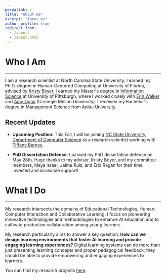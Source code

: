 ```yaml
---
permalink: /
title: "About me" 
excerpt: "About me"
author_profile: true
redirect_from: 
  - /about/
  - /about.html
---
```

<script src="https://www.w3counter.com/tracker.js?id=129746"></script>



# Who I Am
-----

I am a research scientist at North Carolina State University. I earned my Ph.D. degree in Human-Centered Computing at University of Florida, advised by [Kristy Boyer](https://www.cise.ufl.edu/research/learndialogue/person.php?id=keboyer). I earned my Master's degree in [Information Science](https://sci.pitt.edu/) at University of Pittsburgh, where I worked closely with [Erin Walker](https://www.cs.pitt.edu/people/full-time-faculty/erin-walker/) and [Amy Ogan](https://www.amyogan.com/) (Carnegie Mellon University). I received my Bachelor's degree in Management Science from [Anhui University](http://en.ahu.edu.cn/).

## Recent Updates
 
- **Upcoming Position**: This Fall, I will be joining [NC State University, Department of Computer Science](https://www.csc.ncsu.edu/index.php) as a research scientist working with [Tiffany Barnes](https://www.csc.ncsu.edu/people/tmbarnes).

- **PhD Dissertation Defense**: I passed my PhD dissertation defense on May 28th. Huge thanks to my advisor, Kristy Boyer, and my committee members, Maya Israel, Jaime Ruiz, and Eric Ragan for their time invested and incredible support!



# What I Do
-----

My research intersects the domains of Educational Technologies, Human-Computer Interaction and Collaborative Learning. I focus on pioneering innovative technologies and methodologies to enhance AI education and to cultivate productive collaboration among young learners. 

My research particularly aims to answer a key question: **How can we design learning environments that foster AI learning and provide engaging learning experiences?** Digital learning systems can do more than just presenting learning concepts and proper pedagogical feedback; they should be able to provide empowering and engaging experiences to learners. 
 
You can find my research projects [here](https://sylvia935.github.io/research/). 

